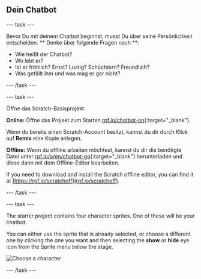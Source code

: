 ## Dein Chatbot

\--- task \---

Bevor Du mit deinem Chatbot beginnst, musst Du über seine Persönlichkeit entscheiden. ** Denke über folgende Fragen nach **:

+ Wie heißt der Chatbot?
+ Wo lebt er?
+ Ist er fröhlich? Ernst? Lustig? Schüchtern? Freundlich?
+ Was gefällt ihm und was mag er gar nicht?

\--- /task \---

\--- task \---

Öffne das Scratch-Basisprojekt.

**Online:** Öffne das Projekt zum Starten [rpf.io/chatbot-on](http://rpf.io/chatbot-on){:target="_blank"}.

Wenn du bereits einen Scratch-Account besitzt, kannst du dir durch Klick auf **Remix** eine Kopie anlegen.

**Offline:** Wenn du offline arbeiten möchtest, kannst du dir die benötigte Datei unter [rpf.io/p/en/chatbot-go](http://rpf.io/p/en/chatbot-go){:target="_blank"} herunterladen und diese dann mit dem Offline-Editor bearbeiten.

If you need to download and install the Scratch offline editor, you can find it at [https://rpf.io/scratchoff](rpf.io/scratchoff).

\--- /task \---

\--- task \---

The starter project contains four character sprites. One of these will be your chatbot.

You can either use the sprite that is already selected, or choose a different one by clicking the one you want and then selecting the **show** or **hide** eye icon from the Sprite menu below the stage.

![Choose a character](images/chatbot-characters.png)

\--- /task \---